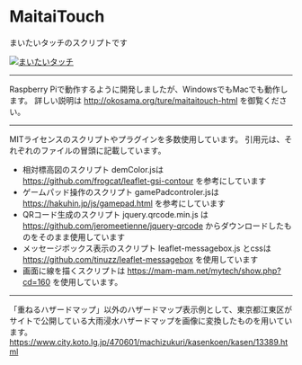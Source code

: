 # MaitaiTouch
まいたいタッチのスクリプトです

[![まいたいタッチ](http://img.youtube.com/vi/hyziH3SB_QY/0.jpg)](http://www.youtube.com/watch?v=hyziH3SB_QY "まいたいタッチ")


---------------
Raspberry Piで動作するように開発しましたが、WindowsでもMacでも動作します。
詳しい説明は http://okosama.org/ture/maitaitouch-html を御覧ください。

---------------
MITライセンスのスクリプトやプラグインを多数使用しています。
引用元は、それぞれのファイルの冒頭に記載しています。

- 相対標高図のスクリプト demColor.jsは https://github.com/frogcat/leaflet-gsi-contour を参考にしています
- ゲームパッド操作のスクリプト gamePadcontroler.jsは https://hakuhin.jp/js/gamepad.html を参考にしています
- QRコード生成のスクリプト jquery.qrcode.min.js は https://github.com/jeromeetienne/jquery-qrcode からダウンロードしたものをそのまま使用しています
- メッセージボックス表示のスクリプト leaflet-messagebox.js とcssは https://github.com/tinuzz/leaflet-messagebox を使用しています
- 画面に線を描くスクリプトは https://mam-mam.net/mytech/show.php?cd=160 を使用しています。

-----------
「重ねるハザードマップ」以外のハザードマップ表示例として、東京都江東区がサイトで公開している大雨浸水ハザードマップを画像に変換したものを用いています。
https://www.city.koto.lg.jp/470601/machizukuri/kasenkoen/kasen/13389.html
